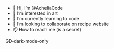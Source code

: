 - 👋 Hi, I’m @AcheliaCode
- 👀 I’m interested in art
- 🌱 I’m currently learning to code
- 💞️ I’m looking to collaborate on recipe website
- 📫 How to reach me (is a secret)

<!---
AcheliaCode/AcheliaCode is a ✨ special ✨ repository because its `README.md` (this file) appears on your GitHub profile.
You can click the Preview link to take a look at your changes.
--->

GD-dark-mode-only

